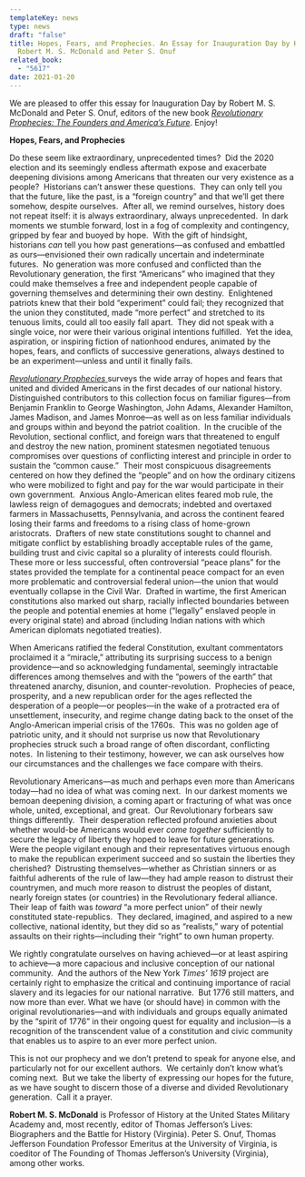 ```yaml
---
templateKey: news
type: news
draft: "false"
title: Hopes, Fears, and Prophecies. An Essay for Inauguration Day by Historians
  Robert M. S. McDonald and Peter S. Onuf
related_book:
  - "5617"
date: 2021-01-20
---
```

We are pleased to offer this essay for Inauguration Day by Robert M. S. McDonald and Peter S. Onuf, editors of the new book *[Revolutionary Prophecies: The Founders and America’s Future](https://www.upress.virginia.edu/title/5617)*. Enjoy! 

**Hopes, Fears, and Prophecies**

Do these seem like extraordinary, unprecedented times?  Did the 2020 election and its seemingly endless aftermath expose and exacerbate deepening divisions among Americans that threaten our very existence as a people?  Historians can’t answer these questions.  They can only tell you that the future, like the past, is a “foreign country” and that we’ll get there somehow, despite ourselves.  After all, we remind ourselves, history does not repeat itself: it is always extraordinary, always unprecedented.  In dark moments we stumble forward, lost in a fog of complexity and contingency, gripped by fear and buoyed by hope.  With the gift of hindsight, historians *can* tell you how past generations—as confused and embattled as ours—envisioned their own radically uncertain and indeterminate futures.  No generation was more confused and conflicted than the Revolutionary generation, the first “Americans” who imagined that they could make themselves a free and independent people capable of governing themselves and determining their own destiny.  Enlightened patriots knew that their bold “experiment” could fail; they recognized that the union they constituted, made “more perfect” and stretched to its tenuous limits, could all too easily fall apart.  They did not speak with a single voice, nor were their various original intentions fulfilled.  Yet the idea, aspiration, or inspiring fiction of nationhood endures, animated by the hopes, fears, and conflicts of successive generations, always destined to be an experiment—unless and until it finally fails.

[*Revolutionary Prophecies* ](https://www.upress.virginia.edu/title/5617)surveys the wide array of hopes and fears that united and divided Americans in the first decades of our national history.  Distinguished contributors to this collection focus on familiar figures—from Benjamin Franklin to George Washington, John Adams, Alexander Hamilton, James Madison, and James Monroe—as well as on less familiar individuals and groups within and beyond the patriot coalition.  In the crucible of the Revolution, sectional conflict, and foreign wars that threatened to engulf and destroy the new nation, prominent statesmen negotiated tenuous compromises over questions of conflicting interest and principle in order to sustain the “common cause.”  Their most conspicuous disagreements centered on how they defined the “people” and on how the ordinary citizens who were mobilized to fight and pay for the war would participate in their own government.  Anxious Anglo-American elites feared mob rule, the lawless reign of demagogues and democrats; indebted and overtaxed farmers in Massachusetts, Pennsylvania, and across the continent feared losing their farms and freedoms to a rising class of home-grown aristocrats.  Drafters of new state constitutions sought to channel and mitigate conflict by establishing broadly acceptable rules of the game, building trust and civic capital so a plurality of interests could flourish.  These more or less successful, often controversial “peace plans” for the states provided the template for a continental peace compact for an even more problematic and controversial federal union—the union that would eventually collapse in the Civil War.  Drafted in wartime, the first American constitutions also marked out sharp, racially inflected boundaries between the people and potential enemies at home (“legally” enslaved people in every original state) and abroad (including Indian nations with which American diplomats negotiated treaties).

When Americans ratified the federal Constitution, exultant commentators proclaimed it a “miracle,” attributing its surprising success to a benign providence—and so acknowledging fundamental, seemingly intractable differences among themselves and with the “powers of the earth” that threatened anarchy, disunion, and counter-revolution.  Prophecies of peace, prosperity, and a new republican order for the ages reflected the desperation of a people—or peoples—in the wake of a protracted era of unsettlement, insecurity, and regime change dating back to the onset of the Anglo-American imperial crisis of the 1760s.  This was no golden age of patriotic unity, and it should not surprise us now that Revolutionary prophecies struck such a broad range of often discordant, conflicting notes.  In listening to their testimony, however, we can ask ourselves how our circumstances and the challenges we face compare with theirs. 

Revolutionary Americans—as much and perhaps even more than Americans today—had no idea of what was coming next.  In our darkest moments we bemoan deepening division, a coming apart or fracturing of what was once whole, united, exceptional, and great.  Our Revolutionary forbears saw things differently.  Their desperation reflected profound anxieties about whether would-be Americans would ever *come together* sufficiently to secure the legacy of liberty they hoped to leave for future generations.  Were the people vigilant enough and their representatives virtuous enough to make the republican experiment succeed and so sustain the liberties they cherished?  Distrusting themselves—whether as Christian sinners or as faithful adherents of the rule of law—they had ample reason to distrust their countrymen, and much more reason to distrust the peoples of distant, nearly foreign states (or countries) in the Revolutionary federal alliance.  Their leap of faith was *toward* “a more perfect union” of their newly constituted state-republics.  They declared, imagined, and aspired to a new collective, national identity, but they did so as “realists,” wary of potential assaults on their rights—including their “right” to own human property.

We rightly congratulate ourselves on having achieved—or at least aspiring to achieve—a more capacious and inclusive conception of our national community.  And the authors of the New York *Times’* *1619* project are certainly right to emphasize the critical and continuing importance of racial slavery and its legacies for our national narrative.  But 1776 still matters, and now more than ever. What we have (or should have) in common with the original revolutionaries—and with individuals and groups equally animated by the “spirit of 1776” in their ongoing quest for equality and inclusion—is a recognition of the transcendent value of a constitution and civic community that enables us to aspire to an ever more perfect union.

This is not our prophecy and we don’t pretend to speak for anyone else, and particularly not for our excellent authors.  We certainly don’t know what’s coming next.  But we take the liberty of expressing our hopes for the future, as we have sought to discern those of a diverse and divided Revolutionary generation.  Call it a prayer.

**Robert M. S. McDonald** is Professor of History at the United States Military Academy and, most recently, editor of Thomas Jefferson’s Lives: Biographers and the Battle for History (Virginia). Peter S. Onuf, Thomas Jefferson Foundation Professor Emeritus at the University of Virginia, is coeditor of The Founding of Thomas Jefferson’s University (Virginia), among other works.